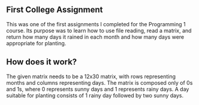 <h2>
  First College Assignment
</h2>
<p>
  This was one of the first assignments I completed for the Programming 1 course. Its purpose was to learn how to use file reading, read a matrix, and return how many days it rained in each month and how many days were appropriate for planting.
</p>
<h2>
  How does it work?
</h2>
<p>
  The given matrix needs to be a 12x30 matrix, with rows representing months and columns representing days. The matrix is composed only of 0s and 1s, where 0 represents sunny days and 1 represents rainy days. A day suitable for planting consists of 1 rainy day followed by two sunny days.
</p>
